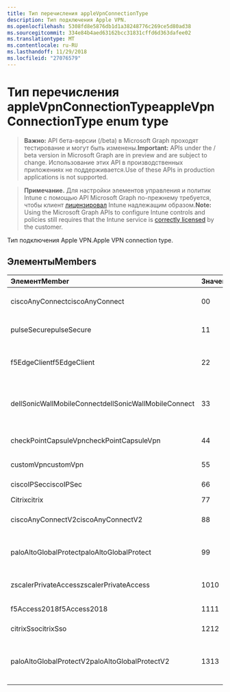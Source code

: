```yaml
---
title: Тип перечисления appleVpnConnectionType
description: Тип подключения Apple VPN.
ms.openlocfilehash: 5308fd8e5876db1d1a38248776c269ce5d80ad38
ms.sourcegitcommit: 334e84b4aed63162bcc31831cffd6d363dafee02
ms.translationtype: MT
ms.contentlocale: ru-RU
ms.lasthandoff: 11/29/2018
ms.locfileid: "27076579"
---
```

# <a name="applevpnconnectiontype-enum-type"></a><span data-ttu-id="675c9-103">Тип перечисления appleVpnConnectionType</span><span class="sxs-lookup"><span data-stu-id="675c9-103">appleVpnConnectionType enum type</span></span>

> <span data-ttu-id="675c9-104">**Важно:** API бета-версии (/beta) в Microsoft Graph проходят тестирование и могут быть изменены.</span><span class="sxs-lookup"><span data-stu-id="675c9-104">**Important:** APIs under the / beta version in Microsoft Graph are in preview and are subject to change.</span></span> <span data-ttu-id="675c9-105">Использование этих API в производственных приложениях не поддерживается.</span><span class="sxs-lookup"><span data-stu-id="675c9-105">Use of these APIs in production applications is not supported.</span></span>

> <span data-ttu-id="675c9-106">**Примечание.** Для настройки элементов управления и политик Intune с помощью API Microsoft Graph по-прежнему требуется, чтобы клиент [лицензировал](https://go.microsoft.com/fwlink/?linkid=839381) Intune надлежащим образом.</span><span class="sxs-lookup"><span data-stu-id="675c9-106">**Note:** Using the Microsoft Graph APIs to configure Intune controls and policies still requires that the Intune service is [correctly licensed](https://go.microsoft.com/fwlink/?linkid=839381) by the customer.</span></span>

<span data-ttu-id="675c9-107">Тип подключения Apple VPN.</span><span class="sxs-lookup"><span data-stu-id="675c9-107">Apple VPN connection type.</span></span>
## <a name="members"></a><span data-ttu-id="675c9-108">Элементы</span><span class="sxs-lookup"><span data-stu-id="675c9-108">Members</span></span>
|<span data-ttu-id="675c9-109">Элемент</span><span class="sxs-lookup"><span data-stu-id="675c9-109">Member</span></span>|<span data-ttu-id="675c9-110">Значение</span><span class="sxs-lookup"><span data-stu-id="675c9-110">Value</span></span>|<span data-ttu-id="675c9-111">Description</span><span class="sxs-lookup"><span data-stu-id="675c9-111">Description</span></span>|
|:---|:---|:---|
|<span data-ttu-id="675c9-112">ciscoAnyConnect</span><span class="sxs-lookup"><span data-stu-id="675c9-112">ciscoAnyConnect</span></span>|<span data-ttu-id="675c9-113">0</span><span class="sxs-lookup"><span data-stu-id="675c9-113">0</span></span>|<span data-ttu-id="675c9-114">Cisco AnyConnect.</span><span class="sxs-lookup"><span data-stu-id="675c9-114">Cisco AnyConnect.</span></span>|
|<span data-ttu-id="675c9-115">pulseSecure</span><span class="sxs-lookup"><span data-stu-id="675c9-115">pulseSecure</span></span>|<span data-ttu-id="675c9-116">1</span><span class="sxs-lookup"><span data-stu-id="675c9-116">1</span></span>|<span data-ttu-id="675c9-117">Обеспечение безопасной Pulse.</span><span class="sxs-lookup"><span data-stu-id="675c9-117">Pulse Secure.</span></span>|
|<span data-ttu-id="675c9-118">f5EdgeClient</span><span class="sxs-lookup"><span data-stu-id="675c9-118">f5EdgeClient</span></span>|<span data-ttu-id="675c9-119">2</span><span class="sxs-lookup"><span data-stu-id="675c9-119">2</span></span>|<span data-ttu-id="675c9-120">F5 Клиент пограничного сервера.</span><span class="sxs-lookup"><span data-stu-id="675c9-120">F5 Edge Client.</span></span>|
|<span data-ttu-id="675c9-121">dellSonicWallMobileConnect</span><span class="sxs-lookup"><span data-stu-id="675c9-121">dellSonicWallMobileConnect</span></span>|<span data-ttu-id="675c9-122">3</span><span class="sxs-lookup"><span data-stu-id="675c9-122">3</span></span>|<span data-ttu-id="675c9-123">Подключение мобильного устройства SonicWALL Dell.</span><span class="sxs-lookup"><span data-stu-id="675c9-123">Dell SonicWALL Mobile Connection.</span></span>|
|<span data-ttu-id="675c9-124">checkPointCapsuleVpn</span><span class="sxs-lookup"><span data-stu-id="675c9-124">checkPointCapsuleVpn</span></span>|<span data-ttu-id="675c9-125">4</span><span class="sxs-lookup"><span data-stu-id="675c9-125">4</span></span>|<span data-ttu-id="675c9-126">Проверьте точку капсула VPN.</span><span class="sxs-lookup"><span data-stu-id="675c9-126">Check Point Capsule VPN.</span></span>|
|<span data-ttu-id="675c9-127">customVpn</span><span class="sxs-lookup"><span data-stu-id="675c9-127">customVpn</span></span>|<span data-ttu-id="675c9-128">5</span><span class="sxs-lookup"><span data-stu-id="675c9-128">5</span></span>|<span data-ttu-id="675c9-129">Настройка сети VPN.</span><span class="sxs-lookup"><span data-stu-id="675c9-129">Custom VPN.</span></span>|
|<span data-ttu-id="675c9-130">ciscoIPSec</span><span class="sxs-lookup"><span data-stu-id="675c9-130">ciscoIPSec</span></span>|<span data-ttu-id="675c9-131">6</span><span class="sxs-lookup"><span data-stu-id="675c9-131">6</span></span>|<span data-ttu-id="675c9-132">Cisco (IP IPSec).</span><span class="sxs-lookup"><span data-stu-id="675c9-132">Cisco (IPSec).</span></span>|
|<span data-ttu-id="675c9-133">Citrix</span><span class="sxs-lookup"><span data-stu-id="675c9-133">citrix</span></span>|<span data-ttu-id="675c9-134">7</span><span class="sxs-lookup"><span data-stu-id="675c9-134">7</span></span>|<span data-ttu-id="675c9-135">Citrix.</span><span class="sxs-lookup"><span data-stu-id="675c9-135">Citrix.</span></span>|
|<span data-ttu-id="675c9-136">ciscoAnyConnectV2</span><span class="sxs-lookup"><span data-stu-id="675c9-136">ciscoAnyConnectV2</span></span>|<span data-ttu-id="675c9-137">8</span><span class="sxs-lookup"><span data-stu-id="675c9-137">8</span></span>|<span data-ttu-id="675c9-138">Cisco AnyConnect версии 2.</span><span class="sxs-lookup"><span data-stu-id="675c9-138">Cisco AnyConnect V2.</span></span>|
|<span data-ttu-id="675c9-139">paloAltoGlobalProtect</span><span class="sxs-lookup"><span data-stu-id="675c9-139">paloAltoGlobalProtect</span></span>|<span data-ttu-id="675c9-140">9</span><span class="sxs-lookup"><span data-stu-id="675c9-140">9</span></span>|<span data-ttu-id="675c9-141">GlobalProtect Пало сети компьютер.</span><span class="sxs-lookup"><span data-stu-id="675c9-141">Palo Alto Networks GlobalProtect.</span></span>|
|<span data-ttu-id="675c9-142">zscalerPrivateAccess</span><span class="sxs-lookup"><span data-stu-id="675c9-142">zscalerPrivateAccess</span></span>|<span data-ttu-id="675c9-143">10</span><span class="sxs-lookup"><span data-stu-id="675c9-143">10</span></span>|<span data-ttu-id="675c9-144">Zscaler доступ Private.</span><span class="sxs-lookup"><span data-stu-id="675c9-144">Zscaler Private Access.</span></span>|
|<span data-ttu-id="675c9-145">f5Access2018</span><span class="sxs-lookup"><span data-stu-id="675c9-145">f5Access2018</span></span>|<span data-ttu-id="675c9-146">11</span><span class="sxs-lookup"><span data-stu-id="675c9-146">11</span></span>|<span data-ttu-id="675c9-147">F5 2018 доступа.</span><span class="sxs-lookup"><span data-stu-id="675c9-147">F5 Access 2018.</span></span>|
|<span data-ttu-id="675c9-148">citrixSso</span><span class="sxs-lookup"><span data-stu-id="675c9-148">citrixSso</span></span>|<span data-ttu-id="675c9-149">12</span><span class="sxs-lookup"><span data-stu-id="675c9-149">12</span></span>|<span data-ttu-id="675c9-150">Citrix единого входа.</span><span class="sxs-lookup"><span data-stu-id="675c9-150">Citrix Sso.</span></span>|
|<span data-ttu-id="675c9-151">paloAltoGlobalProtectV2</span><span class="sxs-lookup"><span data-stu-id="675c9-151">paloAltoGlobalProtectV2</span></span>|<span data-ttu-id="675c9-152">13</span><span class="sxs-lookup"><span data-stu-id="675c9-152">13</span></span>|<span data-ttu-id="675c9-153">Компьютер Пало сетей GlobalProtect версии 2.</span><span class="sxs-lookup"><span data-stu-id="675c9-153">Palo Alto Networks GlobalProtect V2.</span></span>|





